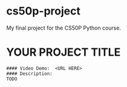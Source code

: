 # cs50p-project
My final project for the CS50P Python course.
# YOUR PROJECT TITLE
    #### Video Demo:  <URL HERE>
    #### Description:
    TODO